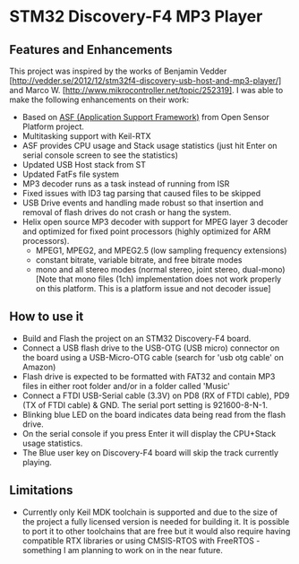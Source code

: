 STM32 Discovery-F4 MP3 Player
=============================
## Features and Enhancements
This project was inspired by the works of Benjamin Vedder [http://vedder.se/2012/12/stm32f4-discovery-usb-host-and-mp3-player/] and Marco W. [http://www.mikrocontroller.net/topic/252319]. I was able to make the following enhancements on their work:
- Based on [ASF (Application Support Framework)](https://github.com/sensorplatforms/open-sensor-platform/wiki/ASF) from Open Sensor Platform project.
- Multitasking support with Keil-RTX
- ASF provides CPU usage and Stack usage statistics (just hit Enter on serial console screen to see the statistics)
- Updated USB Host stack from ST
- Updated FatFs file system
- MP3 decoder runs as a task instead of running from ISR
- Fixed issues with ID3 tag parsing that caused files to be skipped
- USB Drive events and handling made robust so that insertion and removal of flash drives do not crash or hang the system.
- Helix open source MP3 decoder with support for MPEG layer 3 decoder and optimized for fixed point processors (highly optimized for ARM processors).
  * MPEG1, MPEG2, and MPEG2.5 (low sampling frequency extensions)
  * constant bitrate, variable bitrate, and free bitrate modes
  * mono and all stereo modes (normal stereo, joint stereo, dual-mono) [Note that mono files (1ch) implementation does not work properly on this platform. This is a platform issue and not decoder issue]

## How to use it
- Build and Flash the project on an STM32 Discovery-F4 board.
- Connect a USB flash drive to the USB-OTG (USB micro) connector on the board using a USB-Micro-OTG cable (search for 'usb otg cable' on Amazon)
- Flash drive is expected to be formatted with FAT32 and contain MP3 files in either root folder and/or in a folder called 'Music'
- Connect a FTDI USB-Serial cable (3.3V) on PD8 (RX of FTDI cable), PD9 (TX of FTDI cable) & GND. The serial port setting is 921600-8-N-1.
- Blinking blue LED on the board indicates data being read from the flash drive.
- On the serial console if you press Enter it will display the CPU+Stack usage statistics.
- The Blue user key on Discovery-F4 board will skip the track currently playing.

## Limitations
- Currently only Keil MDK toolchain is supported and due to the size of the project a fully licensed version is needed for building it. It is possible to port it to other toolchains that are free but it would also require having compatible RTX libraries or using CMSIS-RTOS with FreeRTOS - something I am planning to work on in the near future.
